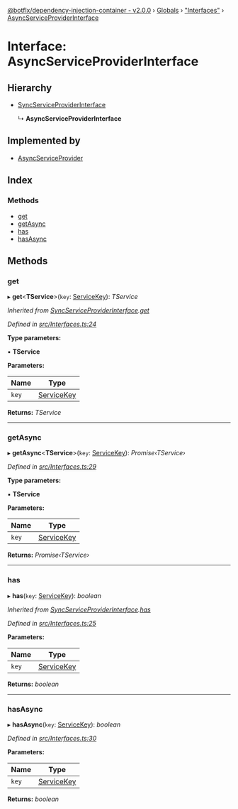 [@botflx/dependency-injection-container - v2.0.0](../README.md) › [Globals](../globals.md) › ["Interfaces"](../modules/_interfaces_.md) › [AsyncServiceProviderInterface](_interfaces_.asyncserviceproviderinterface.md)

# Interface: AsyncServiceProviderInterface

## Hierarchy

* [SyncServiceProviderInterface](_interfaces_.syncserviceproviderinterface.md)

  ↳ **AsyncServiceProviderInterface**

## Implemented by

* [AsyncServiceProvider](../classes/_implementation_serviceprovider_.asyncserviceprovider.md)

## Index

### Methods

* [get](_interfaces_.asyncserviceproviderinterface.md#get)
* [getAsync](_interfaces_.asyncserviceproviderinterface.md#getasync)
* [has](_interfaces_.asyncserviceproviderinterface.md#has)
* [hasAsync](_interfaces_.asyncserviceproviderinterface.md#hasasync)

## Methods

###  get

▸ **get**<**TService**>(`key`: [ServiceKey](../modules/_interfaces_.md#servicekey)): *TService*

*Inherited from [SyncServiceProviderInterface](_interfaces_.syncserviceproviderinterface.md).[get](_interfaces_.syncserviceproviderinterface.md#get)*

*Defined in [src/Interfaces.ts:24](https://github.com/botflux/dependency-injection-container/blob/bd86576/packages/DIContainer/src/Interfaces.ts#L24)*

**Type parameters:**

▪ **TService**

**Parameters:**

Name | Type |
------ | ------ |
`key` | [ServiceKey](../modules/_interfaces_.md#servicekey) |

**Returns:** *TService*

___

###  getAsync

▸ **getAsync**<**TService**>(`key`: [ServiceKey](../modules/_interfaces_.md#servicekey)): *Promise‹TService›*

*Defined in [src/Interfaces.ts:29](https://github.com/botflux/dependency-injection-container/blob/bd86576/packages/DIContainer/src/Interfaces.ts#L29)*

**Type parameters:**

▪ **TService**

**Parameters:**

Name | Type |
------ | ------ |
`key` | [ServiceKey](../modules/_interfaces_.md#servicekey) |

**Returns:** *Promise‹TService›*

___

###  has

▸ **has**(`key`: [ServiceKey](../modules/_interfaces_.md#servicekey)): *boolean*

*Inherited from [SyncServiceProviderInterface](_interfaces_.syncserviceproviderinterface.md).[has](_interfaces_.syncserviceproviderinterface.md#has)*

*Defined in [src/Interfaces.ts:25](https://github.com/botflux/dependency-injection-container/blob/bd86576/packages/DIContainer/src/Interfaces.ts#L25)*

**Parameters:**

Name | Type |
------ | ------ |
`key` | [ServiceKey](../modules/_interfaces_.md#servicekey) |

**Returns:** *boolean*

___

###  hasAsync

▸ **hasAsync**(`key`: [ServiceKey](../modules/_interfaces_.md#servicekey)): *boolean*

*Defined in [src/Interfaces.ts:30](https://github.com/botflux/dependency-injection-container/blob/bd86576/packages/DIContainer/src/Interfaces.ts#L30)*

**Parameters:**

Name | Type |
------ | ------ |
`key` | [ServiceKey](../modules/_interfaces_.md#servicekey) |

**Returns:** *boolean*
